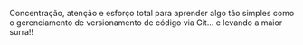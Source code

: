 Concentração, atenção e esforço total para aprender algo tão simples como o gerenciamento de versionamento de código via Git... e levando a maior surra!!
